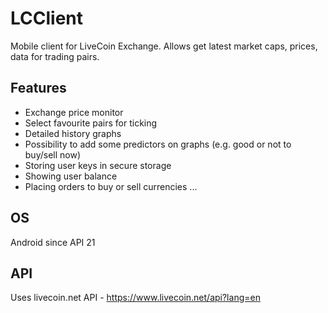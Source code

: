 # LCClient
Mobile client for LiveCoin Exchange. Allows get latest market caps, prices, 
data for trading pairs. 
## Features
- Exchange price monitor 
- Select favourite pairs for ticking
- Detailed history graphs
- Possibility to add some predictors on graphs (e.g. good or not to buy/sell now)
- Storing user keys in secure storage
- Showing user balance
- Placing orders to buy or sell currencies
...

## OS
Android since API 21

## API
Uses livecoin.net API - https://www.livecoin.net/api?lang=en
